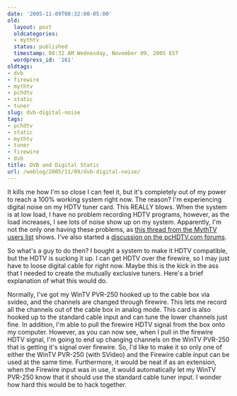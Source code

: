 ```yaml
---
date: '2005-11-09T08:32:00-05:00'
old:
  layout: post
  oldcategories:
  - mythtv
  status: published
  timestamp: 08:32 AM Wednesday, November 09, 2005 EST
  wordpress_id: '161'
oldtags:
- dvb
- firewire
- mythtv
- pchdtv
- static
- tuner
slug: dvb-digital-noise
tags:
- pchdtv
- static
- mythtv
- tuner
- firewire
- dvb
title: DVB and Digital Static
url: /weblog/2005/11/09/dvb-digital-noise/
---
```


It kills me how I'm so close I can feel it, but it's completely out of my power to reach a 100% working system right now.  The reason?  I'm experiencing digital noise on my HDTV tuner card.  This REALLY blows. When the system is at low load, I have no problem recording HDTV programs, however, as the load increases, I see lots of noise show up on my system. Apparently, I'm not the only one having these problems, as [this thread from the MythTV users list](http://www.gossamer-threads.com/lists/mythtv/users/159591) shows.  I've also started a [discussion on the pcHDTV.com forums](http://pchdtv.com/forum/viewtopic.php?t=1077).

So what's a guy to do then?  I bought a system to make it HDTV compatible, but the HDTV is sucking it up.  I can get HDTV over the firewire, so I may just have to loose digital cable for right now.  Maybe this is the kick in the ass that I needed to create the mutually exclusive tuners.  Here's a brief explanation of what this would do.

Normally, I've got my WinTV PVR-250 hooked up to the cable box via svideo, and the channels are changed through firewire.  This lets me record all the channels out of the cable box in analog mode.  This card is also hooked up to the standard cable input and can tune the lower channels just fine.  In addition, I'm able to pull the firewire HDTV signal from the box onto my computer.  However, as you can now see, when I pull in the firewire HDTV signal, I'm going to end up changing channels on the WinTV PVR-250 that is getting it's signal over firewire.  So, I'd like to make it so only one of either the WinTV PVR-250 (with SVideo) and the Firewire cable input can be used at the same time.  Furthermore, it would be neat if as an extension, when the Firewire input was in use, it would automatically let my WinTV PVR-250 know that it should use the standard cable tuner input.  I wonder how hard this would be to hack together.